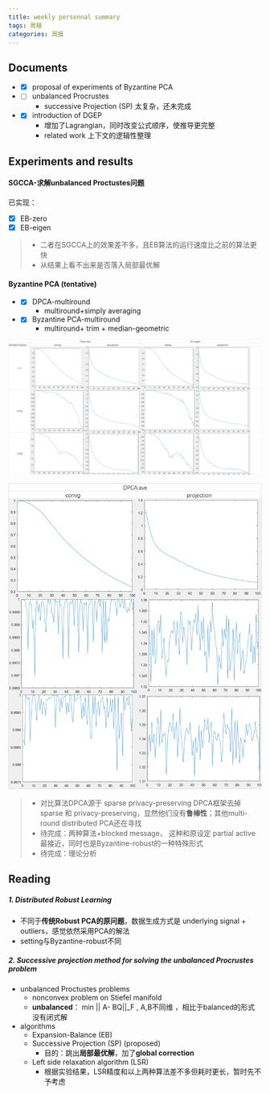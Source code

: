 ```yaml
---
title: weekly personnal summary
tags: 周报
categories: 周报
---
```

## Documents
- - [x] proposal of experiments of Byzantine PCA
- - [ ] unbalanced Procrustes
	- successive Projection (SP) 太复杂，还未完成
- - [x] introduction of DGEP
	- 增加了Lagrangian，同时改变公式顺序，使推导更完整
	-  related work 上下文的逻辑性整理



## Experiments and results
#### SGCCA-求解unbalanced Proctustes问题
已实现：
- [x] EB-zero 
-  [x] EB-eigen

>- 二者在SGCCA上的效果差不多，且EB算法的运行速度比之前的算法更快
>- 从结果上看不出来是否落入局部最优解

#### Byzantine PCA (tentative)
- - [x] DPCA-multiround
	- multiround+simply averaging
	  
- - [x] Byzantine PCA-multiround
	- multiround+ trim + median-geometric
	 
![ByzantinePCA+malicious message](./images/1.png)

![DPCA+malicious message](./images/2.png)

  > - 对比算法DPCA源于 sparse privacy-preserving DPCA框架去掉 sparse 和 privacy-preserving，显然他们没有**鲁棒性**；其他multi-round distributed PCA还在寻找
  > - 待完成：两种算法+blocked message， 这种和原设定 partial active最接近，同时也是Byzantine-robust的一种特殊形式
  > - 待完成：理论分析




## Reading
##### 1. Distributed Robust Learning
- 不同于**传统Robust PCA的原问题**，数据生成方式是 underlying signal + outliers，感觉依然采用PCA的解法
- setting与Byzantine-robust不同

##### 2. Successive projection method for solving the unbalanced Procrustes problem
- unbalanced Proctustes problems
	- nonconvex problem on Stiefel manifold
	- **unbalanced**： min || A- BQ||_F , A,B不同维 ，相比于balanced的形式没有闭式解 
- algorithms
	- Expansion-Balance (EB)
	- Successive Projection (SP)  (proposed)
		- 目的：跳出**局部最优解**，加了**global correction**
	- Left side relaxation algorithm (LSR)
		- 根据实验结果，LSR精度和以上两种算法差不多但耗时更长，暂时先不予考虑
